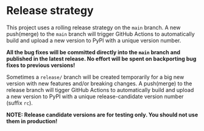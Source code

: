 <!--
SPDX-FileCopyrightText: 2022 Contributors to the Power Grid Model project <dynamic.grid.calculation@alliander.com>

SPDX-License-Identifier: MPL-2.0
-->

# Release strategy

This project uses a rolling release strategy on the `main` branch.
A new push(merge) to the `main` branch will trigger GitHub Actions to automatically 
build and upload a new version to PyPI with a unique version number.

**All the bug fixes will be committed directly into the `main` branch and published in the latest release. 
No effort will be spent on backporting bug fixes to previous versions!**

Sometimes a `release/` branch will be created temporarily for 
a big new version with new features and/or breaking changes.
A push(merge) to the release branch will tigger GitHub Actions to automatically 
build and upload a new version to PyPI with a unique release-candidate version number (suffix `rc`).

**NOTE: Release candidate versions are for testing only. You should not use them in production!**
